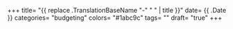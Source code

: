 +++
title= "{{ replace .TranslationBaseName "-" " " | title }}"
date= {{ .Date }}
categories= "budgeting"
colors= "#1abc9c"
tags= ""
draft= "true"
+++